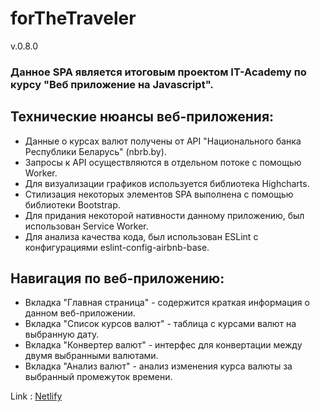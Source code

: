# forTheTraveler

v.0.8.0

### Данное SPA является итоговым проектом IT-Academy по курсу "Веб приложение на Javascript".

## Технические нюансы веб-приложения:

- Данные о курсах валют получены от API "Национального банка Республики Беларусь" (nbrb.by).
- Запросы к API осуществляются в отдельном потоке с помощью Worker.
- Для визуализации графиков используется библиотека Highcharts.
- Стилизация некоторых элементов SPA выполнена с помощью библиотеки Bootstrap.
- Для придания некоторой нативности данному приложению, был использован Service Worker.
- Для анализа качества кода, был использован ESLint с конфигурациями eslint-config-airbnb-base.

## Навигация по веб-приложению:

- Вкладка "Главная страница" - содержится краткая информация о данном веб-приложении.
- Вкладка "Список курсов валют" - таблица с курсами валют на выбранную дату.
- Вкладка "Конвертер валют" - интерфес для конвертации между двумя выбранными валютами.
- Вкладка "Анализ валют" - анализ изменения курса валюты за выбранный промежуток времени.

Link : [Netlify](https://forthetraveler.netlify.app/)